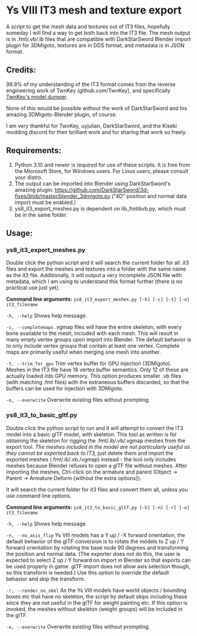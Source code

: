 # Ys VIII IT3 mesh and texture export
A script to get the mesh data and textures out of IT3 files, hopefully someday I will find a way to get both back into the IT3 file.  The mesh output is in .fmt/.vb/.ib files that are compatible with DarkStarSword Blender import plugin for 3DMigoto, textures are in DDS format, and metadata is in JSON format.

## Credits:
99.9% of my understanding of the IT3 format comes from the reverse engineering work of TwnKey (github.com/TwnKey), and specifically [TwnKey's model dumper](https://github.com/TwnKey/IT3Dumper).

None of this would be possible without the work of DarkStarSword and his amazing 3DMigoto-Blender plugin, of course.

I am very thankful for TwnKey, uyjulian, DarkStarSword, and the Kiseki modding discord for their brilliant work and for sharing that work so freely.

## Requirements:
1. Python 3.10 and newer is required for use of these scripts.  It is free from the Microsoft Store, for Windows users.  For Linux users, please consult your distro.
3. The output can be imported into Blender using DarkStarSword's amazing plugin: https://github.com/DarkStarSword/3d-fixes/blob/master/blender_3dmigoto.py  ("4D" position and normal data import must be enabled.)
4. ys8_it3_export_meshes.py is dependent on lib_fmtibvb.py, which must be in the same folder.  

## Usage:
### ys8_it3_export_meshes.py
Double click the python script and it will search the current folder for all .it3 files and export the meshes and textures into a folder with the same name as the it3 file.  Additionally, it will output a very incomplete JSON file with metadata, which I am using to understand this format further (there is no practical use just yet).

**Command line arguments:**
`ys8_it3_export_meshes.py [-h] [-c] [-t] [-o] it3_filename`

`-h, --help`
Shows help message.

`-c, --completemaps`
.vgmap files will have the entire skeleton, with every bone available to the mesh, included with each mesh.  This will result in many empty vertex groups upon import into Blender.  The default behavior is to only include vertex groups that contain at least one vertex.  Complete maps are primarily useful when merging one mesh into another.

`-t, --trim_for_gpu`
Trim vertex buffer for GPU injection (3DMigoto).  Meshes in the IT3 file have 18 vertex buffer semantics.  Only 12 of these are actually loaded into GPU memory.  This option produces smaller .vb files (with matching .fmt files) with the extraneous buffers discarded, so that the buffers can be used for injection with 3DMigoto.

`-o, --overwrite`
Overwrite existing files without prompting.

### ys8_it3_to_basic_gltf.py
Double click the python script to run and it will attempt to convert the IT3 model into a basic glTF model, with skeleton.  This tool as written is for obtaining the skeleton for rigging the .fmt/.ib/.vb/.vgmap meshes from the export tool.  *The meshes included in the model are not particularly useful as they cannot be exported back to IT3,* just delete them and import the exported meshes (.fmt/.ib/.vb./vgmap) instead - the tool only includes meshes because Blender refuses to open a glTF file without meshes.  After importing the meshes, Ctrl-click on the armature and parent (Object -> Parent -> Armature Deform {without the extra options}).

It will search the current folder for it3 files and convert them all, unless you use command line options.

**Command line arguments:**
`ys8_it3_to_basic_gltf.py [-h] [-n] [-r] [-o] it3_filename`

`-h, --help`
Shows help message.

`-n, --no_axis_flip`
Ys VIII models has a Y up / -X forward orientation, the default behavior of the glTF conversion is to rotate the models to Z up / Y forward orientation by rotating the base node 90 degrees and transforming the position and normal data.  (The exporter does not do this, the user is expected to select Z up / Y forward on import in Blender so that exports can be used properly in game.  glTF import does not allow axis selection though, so this transform is needed.)  Use this option to override the default behavior and skip the transform.

`-r, --render_no_skel`
As the Ys VIII models have world objects / bounding boxes etc that have no skeleton, the script by default skips including these since they are not useful in the glTF for weight painting etc.  If this option is invoked, the meshes without skeleton (weight groups) will be included in the glTF.

`-o, --overwrite`
Overwrite existing files without prompting.
